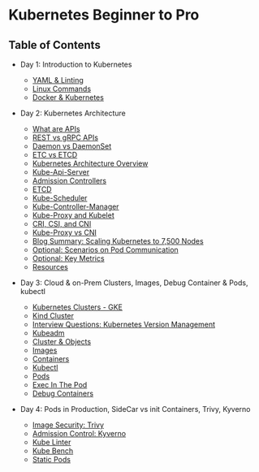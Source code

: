 # Kubernetes Beginner to Pro

## Table of Contents

- Day 1: Introduction to Kubernetes
  - [YAML & Linting](docs/day1/yaml_and_linting.md)
  - [Linux Commands](docs/day1/linux_commands.md)
  - [Docker & Kubernetes](docs/day1/docker_and_kubernetes.md)


- Day 2: Kubernetes Architecture
  - [What are APIs](docs/day2/api.md)
  - [REST vs gRPC APIs](docs/day2/rest-grpc-api.md)
  - [Daemon vs DaemonSet](docs/day2/daemon-vs-daemonset.md)
  - [ETC vs ETCD](docs/day2/etc-vs-etcd.md)
  - [Kubernetes Architecture Overview](docs/day2/kubernetes-architecture-overview.md)
  - [Kube-Api-Server](docs/day2/kube-api-server.md)
  - [Admission Controllers](docs/day2/admission-controllers.md)
  - [ETCD](docs/day2/etcd.md)
  - [Kube-Scheduler](docs/day2/kube-scheduler.md)
  - [Kube-Controller-Manager](docs/day2/kube-controller-manager.md)
  - [Kube-Proxy and Kubelet](docs/day2/kube-proxy-and-kubelet.md)
  - [CRI, CSI, and CNI](docs/day2/cri-csi-cni.md)
  - [Kube-Proxy vs CNI](docs/day2/kube-proxy-vs-cni.md)
  - [Blog Summary: Scaling Kubernetes to 7,500 Nodes](docs/day2/scaling-kubernetes-to-7500-nodes-summary.md)
  - [Optional: Scenarios on Pod Communication](docs/day2/scenarios-on-pod-communication.md)
  - [Optional: Key Metrics](docs/day2/key-metrics.md)
  - [Resources](docs/day2/resources.md)

- Day 3: Cloud & on-Prem Clusters, Images, Debug Container & Pods, kubectl
  - [Kubernetes Clusters - GKE](docs/day3/kubernetes-clusters.md)
  - [Kind Cluster](docs/day3/kind-cluster.md)
  - [Interview Questions: Kubernetes Version Management](docs/day3/interview-questions.md)
  - [Kubeadm](docs/day3/kubeadm.md)
  - [Cluster & Objects](docs/day3/cluster-and-objects.md)
  - [Images](docs/day3/docker-containers.md)
  - [Containers](docs/day3/understanding-containers.md)
  - [Kubectl](docs/day3/kubectl.md)
  - [Pods](docs/day3/pods.md)
  - [Exec In The Pod](docs/day3/exec-in-the-pod.md)
  - [Debug Containers](docs/day3/debug-containers.md)

- Day 4: Pods in Production, SideCar vs init Containers, Trivy, Kyverno
  - [Image Security: Trivy](docs/day4/image-security.md)
  - [Admission Control: Kyverno](docs/day4/kyverno.md)
  - [Kube Linter](docs/day4/kube-linter.md)
  - [Kube Bench](docs/day4/kube-bench.md)
  - [Static Pods](docs/day4/static-pods.md)
